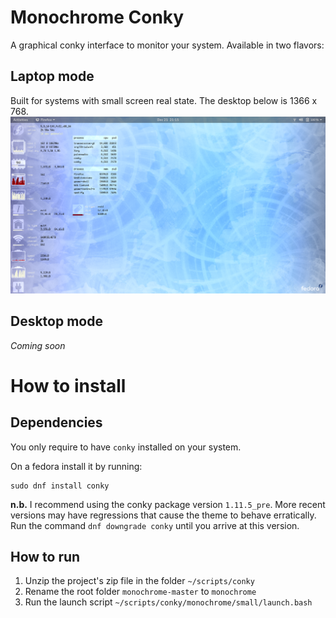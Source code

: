 # Monochrome Conky
A graphical conky interface to monitor your system.  Available in two flavors:

## Laptop mode
Built for systems with small screen real state.  The desktop below is 1366 x 768.
![laptop](small/images/small-v04.png)

## Desktop mode
*Coming soon*

# How to install
## Dependencies
You only require to have `conky` installed on your system.

On a fedora install it by running:

```
sudo dnf install conky
```

**n.b.** I recommend using the conky package version `1.11.5_pre`.
More recent versions may have regressions that cause the theme to behave erratically.  Run the command `dnf downgrade conky` until you arrive at this version.

## How to run
1. Unzip the project's zip file in the folder `~/scripts/conky`
1. Rename the root folder `monochrome-master` to `monochrome`
1. Run the launch script `~/scripts/conky/monochrome/small/launch.bash`